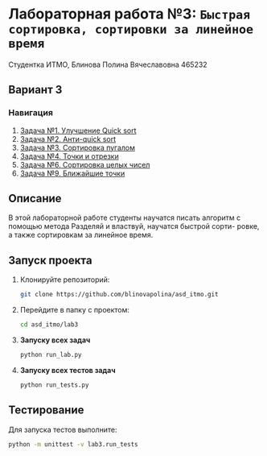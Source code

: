 # Лабораторная работа №3: `Быстрая сортировка, сортировки за линейное время`

Студентка ИТМО, Блинова Полина Вячеславовна 465232
## Вариант 3
### Навигация

1. [Задача №1. Улучшение Quick sort](./task_1)
2. [Задача №2. Анти-quick sort](./task_2)
3. [Задача №3. Сортировка пугалом](./task_3)
4. [Задача №4. Точки и отрезки](./task_4)
5. [Задача №6. Сортировка целых чисел](./task_6)
6. [Задача №9. Ближайшие точки](./task_9)


## Описание
В этой лабораторной работе студенты научатся писать алгоритм с помощью метода Разделяй и властвуй, научатся быстрой сорти-
ровке, а также сортировкам за линейное время.

## Запуск проекта
1. Клонируйте репозиторий:
   ```bash
   git clone https://github.com/blinovapolina/asd_itmo.git
   ```
2. Перейдите в папку с проектом:
   ```bash
   cd asd_itmo/lab3
   ```
3. **Запуску всех задач**
    ```bash
    python run_lab.py

4. **Запуску всех  тестов задач**
    ```bash
    python run_tests.py

## Тестирование
Для запуска тестов выполните:
```bash
python -m unittest -v lab3.run_tests
```
